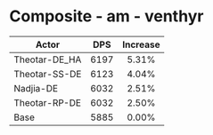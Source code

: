# Composite - am - venthyr
| Actor | DPS | Increase |
|---|:---:|:---:|
|Theotar-DE_HA|6197|5.31%|
|Theotar-SS-DE|6123|4.04%|
|Nadjia-DE|6032|2.51%|
|Theotar-RP-DE|6032|2.50%|
|Base|5885|0.00%|
